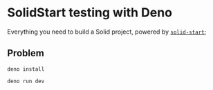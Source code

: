 # SolidStart testing with Deno

Everything you need to build a Solid project, powered by [`solid-start`](https://start.solidjs.com);

## Problem

```
deno install

deno run dev

```